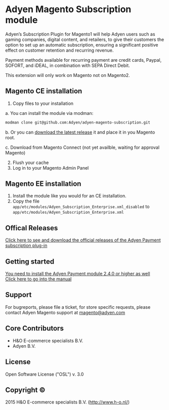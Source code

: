 # Adyen Magento Subscription module

Adyen’s Subscription Plugin for Magento1 will help Adyen users such as gaming companies, digital content, and retailers, to give their customers the option to set up an automatic subscription, ensuring a significant positive effect on customer retention and recurring revenue. 

Payment methods available for recurring payment are credit cards, Paypal, SOFORT, and iDEAL, in combination with SEPA Direct Debit.

This extension will only work on Magento not on Magento2.



## Magento CE installation

1. Copy files to your installation

  a. You can install the module via modman:
  ```bash
  modman clone git@github.com:Adyen/adyen-magento-subscription.git
  ```

  b. Or you can [download the latest release](https://github.com/Adyen/adyen-magento-subscription/releases) it and place it in you Magento root.
  
  c. Download from Magento Connect (not yet availble, waiting for approval Magento)

2. Flush your cache
3. Log in to your Magento Admin Panel

## Magento EE installation

1. Install the module like you would for an CE installation.
2. Copy the file `app/etc/modules/Adyen_Subscription_Enterprise.xml_disabled` to `app/etc/modules/Adyen_Subscription_Enterprise.xml`

## Offical Releases
[Click here to see and download the official releases of the Adyen Payment subscription plug-in](https://github.com/Adyen/adyen-magento-subscription/releases)

## Getting started
[You need to install the Adyen Payment module 2.4.0 or higher as well](https://github.com/Adyen/magento/releases) <br />
<a href="https://docs.adyen.com/developers/plug-ins-and-partners/magento/magento-subscriptions" target="_blank">Click here to go into the manual</a>

## Support
For bugreports, please file a ticket, for store specific requests, please contact Adyen Magento support at magento@adyen.com

## Core Contributors
* H&O E-commerce specialists B.V.
* Adyen B.V.

## License
Open Software License ("OSL") v. 3.0

## Copyright ©
2015 H&O E-commerce specialists B.V. (http://www.h-o.nl/)